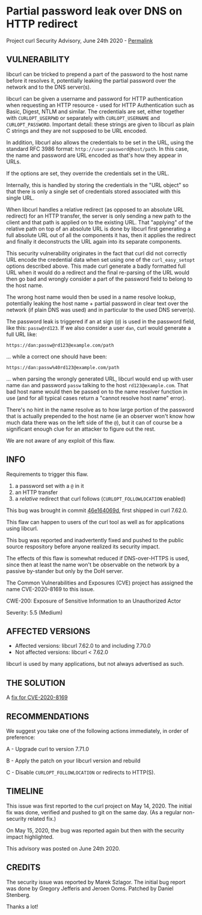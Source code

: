 Partial password leak over DNS on HTTP redirect
===============================================

Project curl Security Advisory, June 24th 2020 -
[Permalink](https://curl.haxx.se/docs/CVE-2020-8169.html)

VULNERABILITY
-------------

libcurl can be tricked to prepend a part of the password to the host name
before it resolves it, potentially leaking the partial password over the
network and to the DNS server(s).

libcurl can be given a username and password for HTTP authentication when
requesting an HTTP resource - used for HTTP Authentication such as Basic,
Digest, NTLM and similar. The credentials are set, either together with
`CURLOPT_USERPWD` or separately with `CURLOPT_USERNAME` and
`CURLOPT_PASSWORD`. Important detail: these strings are given to libcurl as
plain C strings and they are not supposed to be URL encoded.

In addition, libcurl also allows the credentials to be set in the URL, using
the standard RFC 3986 format: `http://user:password@host/path`. In this case,
the name and password are URL encoded as that's how they appear in URLs.

If the options are set, they override the credentials set in the URL.

Internally, this is handled by storing the credentials in the "URL object" so
that there is only a single set of credentials stored associated with this
single URL.

When libcurl handles a relative redirect (as opposed to an absolute URL
redirect) for an HTTP transfer, the server is only sending a new path to the
client and that path is applied on to the existing URL. That "applying" of the
relative path on top of an absolute URL is done by libcurl first generating a
full absolute URL out of all the components it has, then it applies the
redirect and finally it deconstructs the URL again into its separate
components.

This security vulnerability originates in the fact that curl did not correctly
URL encode the credential data when set using one of the `curl_easy_setopt`
options described above. This made curl generate a badly formatted full URL
when it would do a redirect and the final re-parsing of the URL would then go
bad and wrongly consider a part of the password field to belong to the host
name.

The wrong host name would then be used in a name resolve lookup, potentially
leaking the host name + partial password in clear text over the network (if
plain DNS was used) and in particular to the used DNS server(s).

The password leak is triggered if an at sign (`@`) is used in the password
field, like this: `passw@rd123`. If we also consider a user `dan`, curl would
generate a full URL like:

 `https://dan:passw@rd123@example.com/path`
 
... while a correct one should have been:

 `https://dan:passw%40rd123@example.com/path`

... when parsing the wrongly generated URL, libcurl would end up with user
name `dan` and password `passw` talking to the host `rd123@example.com`. That
bad host name would then be passed on to the name resolver function in use
(and for all typical cases return a "cannot resolve host name" error).

There's no hint in the name resolve as to how large portion of the password
that is actually prepended to the host name (ie an observer won't know how
much data there was on the left side of the `@`), but it can of course be a
significant enough clue for an attacker to figure out the rest.

We are not aware of any exploit of this flaw.

INFO
----

Requirements to trigger this flaw.

 1. a password set with a `@` in it
 2. an HTTP transfer
 3. a *relative* redirect that curl follows (`CURLOPT_FOLLOWLOCATION` enabled)

This bug was brought in commit
[46e164069d](https://github.com/curl/curl/commit/46e164069d), first shipped in
curl 7.62.0.

This flaw can happen to users of the curl tool as well as for applications
using libcurl.

This bug was reported and inadvertently fixed and pushed to the public source
respository before anyone realized its security impact.

The effects of this flaw is somewhat reduced if DNS-over-HTTPS is used, since
then at least the name won't be observable on the network by a passive
by-stander but only by the DoH server.

The Common Vulnerabilities and Exposures (CVE) project has assigned the name
CVE-2020-8169 to this issue.

CWE-200: Exposure of Sensitive Information to an Unauthorized Actor

Severity: 5.5 (Medium)

AFFECTED VERSIONS
-----------------

- Affected versions: libcurl 7.62.0 to and including 7.70.0
- Not affected versions: libcurl < 7.62.0

libcurl is used by many applications, but not always advertised as such.

THE SOLUTION
------------

A [fix for CVE-2020-8169](https://github.com/curl/curl/commit/600a8cded447cd)

RECOMMENDATIONS
--------------

We suggest you take one of the following actions immediately, in order of
preference:

 A - Upgrade curl to version 7.71.0
 
 B - Apply the patch on your libcurl version and rebuild

 C - Disable `CURLOPT_FOLLOWLOCATION` or redirects to HTTP(S).
 
TIMELINE
--------

This issue was first reported to the curl project on May 14, 2020. The initial
fix was done, verified and pushed to git on the same day. (As a regular
non-security related fix.)

On May 15, 2020, the bug was reported again but then with the security impact
highlighted.

This advisory was posted on June 24th 2020.

CREDITS
-------

The security issue was reported by Marek Szlagor. The initial bug report was
done by Gregory Jefferis and Jeroen Ooms. Patched by Daniel Stenberg.

Thanks a lot!
